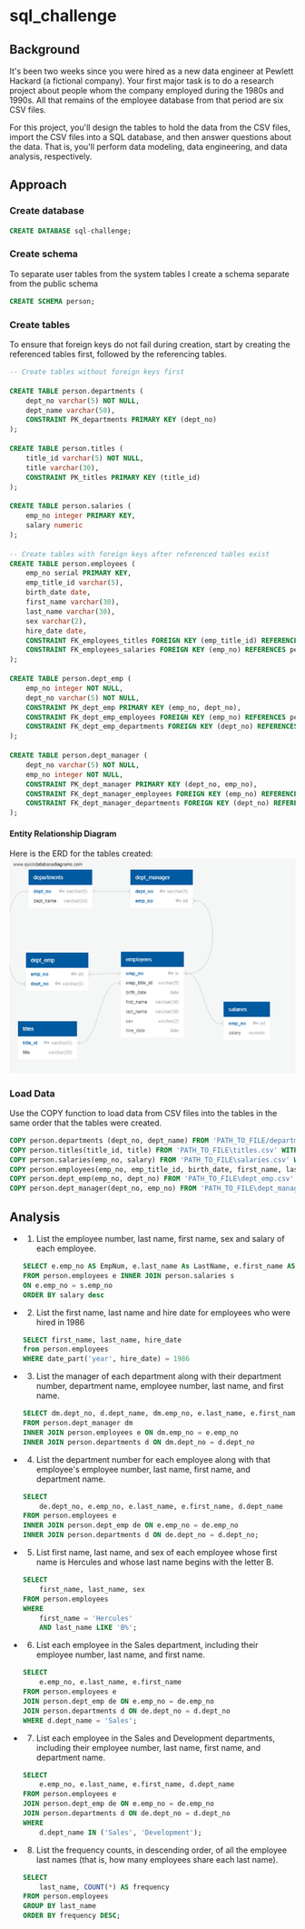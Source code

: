 # sql_challenge

## Background 

It's been two weeks since you were hired as a new data engineer at Pewlett Hackard (a fictional company). Your first major task is to do a research project about people whom the company employed during the 1980s and 1990s. All that remains of the employee database from that period are six CSV files.

For this project, you'll design the tables to hold the data from the CSV files, import the CSV files into a SQL database, and then answer questions about the data. That is, you'll perform data modeling, data engineering, and data analysis, respectively.

## Approach

### Create database
```SQL
CREATE DATABASE sql-challenge;
```
### Create schema
To separate user tables from the system tables I create a schema separate from the public schema

```SQL
CREATE SCHEMA person;
```

### Create tables

To ensure that foreign keys do not fail during creation, start by creating the referenced tables first, followed by the referencing tables.

```SQL
-- Create tables without foreign keys first

CREATE TABLE person.departments (
    dept_no varchar(5) NOT NULL,
    dept_name varchar(50),
    CONSTRAINT PK_departments PRIMARY KEY (dept_no)
);

CREATE TABLE person.titles (
    title_id varchar(5) NOT NULL,
    title varchar(30),
    CONSTRAINT PK_titles PRIMARY KEY (title_id)
);

CREATE TABLE person.salaries (
    emp_no integer PRIMARY KEY,
    salary numeric
);

-- Create tables with foreign keys after referenced tables exist
CREATE TABLE person.employees (
    emp_no serial PRIMARY KEY,
    emp_title_id varchar(5),
    birth_date date,
    first_name varchar(30),
    last_name varchar(30),
    sex varchar(2),
    hire_date date,
    CONSTRAINT FK_employees_titles FOREIGN KEY (emp_title_id) REFERENCES person.titles (title_id),
    CONSTRAINT FK_employees_salaries FOREIGN KEY (emp_no) REFERENCES person.salaries (emp_no)
);

CREATE TABLE person.dept_emp (
    emp_no integer NOT NULL,
    dept_no varchar(5) NOT NULL,
    CONSTRAINT PK_dept_emp PRIMARY KEY (emp_no, dept_no),
    CONSTRAINT FK_dept_emp_employees FOREIGN KEY (emp_no) REFERENCES person.employees (emp_no),
    CONSTRAINT FK_dept_emp_departments FOREIGN KEY (dept_no) REFERENCES person.departments (dept_no)
);

CREATE TABLE person.dept_manager (
    dept_no varchar(5) NOT NULL,
    emp_no integer NOT NULL,
    CONSTRAINT PK_dept_manager PRIMARY KEY (dept_no, emp_no),
    CONSTRAINT FK_dept_manager_employees FOREIGN KEY (emp_no) REFERENCES person.employees (emp_no),
    CONSTRAINT FK_dept_manager_departments FOREIGN KEY (dept_no) REFERENCES person.departments (dept_no)
);
```
#### Entity Relationship Diagram
Here is the ERD for the tables created:
![alt text](ERD.png)

### Load Data
Use the COPY function to load data from CSV files into the tables in the same order that the tables were created.

```SQL
COPY person.departments (dept_no, dept_name) FROM 'PATH_TO_FILE/departments.csv' WITH (FORMAT CSV, HEADER true);
COPY person.titles(title_id, title) FROM 'PATH_TO_FILE\titles.csv' WITH (FORMAT CSV, HEADER true);
COPY person.salaries(emp_no, salary) FROM 'PATH_TO_FILE\salaries.csv' WITH (FORMAT CSV, HEADER true);
COPY person.employees(emp_no, emp_title_id, birth_date, first_name, last_name, sex, hire_date) FROM 'PATH_TO_FILE\employees.csv' WITH (FORMAT CSV, HEADER true);
COPY person.dept_emp(emp_no, dept_no) FROM 'PATH_TO_FILE\dept_emp.csv' WITH (FORMAT CSV, HEADER true);
COPY person.dept_manager(dept_no, emp_no) FROM 'PATH_TO_FILE\dept_manager.csv' WITH (FORMAT CSV, HEADER true);
```

## Analysis
* 1. List the employee number, last name, first name, sex and salary of each employee.
    ```SQL
    SELECT e.emp_no AS EmpNum, e.last_name As LastName, e.first_name AS FirstName, e.sex AS Sex, s.Salary
    FROM person.employees e INNER JOIN person.salaries s
    ON e.emp_no = s.emp_no
    ORDER BY salary desc
    ```
* 2. List the first name, last name and hire date for employees who were hired in 1986
    ```SQL
    SELECT first_name, last_name, hire_date
    from person.employees
    WHERE date_part('year', hire_date) = 1986
    ```
* 3. List the manager of each department along with their department number, department name, employee number, last name, and first name.
    ```SQL
    SELECT dm.dept_no, d.dept_name, dm.emp_no, e.last_name, e.first_name
    FROM person.dept_manager dm 
    INNER JOIN person.employees e ON dm.emp_no = e.emp_no
    INNER JOIN person.departments d ON dm.dept_no = d.dept_no
    ```
* 4.	List the department number for each employee along with that employee's employee number, last name, first name, and department name.
    ```SQL
    SELECT
        de.dept_no, e.emp_no, e.last_name, e.first_name, d.dept_name
    FROM person.employees e     
    INNER JOIN person.dept_emp de ON e.emp_no = de.emp_no
    INNER JOIN person.departments d ON de.dept_no = d.dept_no;
    ```
* 5.	List first name, last name, and sex of each employee whose first name is Hercules and whose last name begins with the letter B.
    ```SQL
    SELECT
        first_name, last_name, sex
    FROM person.employees
    WHERE
        first_name = 'Hercules'
        AND last_name LIKE 'B%';
    ```
* 6. List each employee in the Sales department, including their employee number, last name, and first name.
    ```SQL
    SELECT
        e.emp_no, e.last_name, e.first_name
    FROM person.employees e
    JOIN person.dept_emp de ON e.emp_no = de.emp_no
    JOIN person.departments d ON de.dept_no = d.dept_no
    WHERE d.dept_name = 'Sales';
    ```
* 7.	List each employee in the Sales and Development departments, including their employee number, last name, first name, and department name.
    ```SQL
    SELECT
        e.emp_no, e.last_name, e.first_name, d.dept_name
    FROM person.employees e
    JOIN person.dept_emp de ON e.emp_no = de.emp_no
    JOIN person.departments d ON de.dept_no = d.dept_no
    WHERE 
        d.dept_name IN ('Sales', 'Development');
    ```
* 8. List the frequency counts, in descending order, of all the employee last names (that is, how many employees share each last name).
    ```SQL
    SELECT
        last_name, COUNT(*) AS frequency
    FROM person.employees
    GROUP BY last_name
    ORDER BY frequency DESC;
    ```